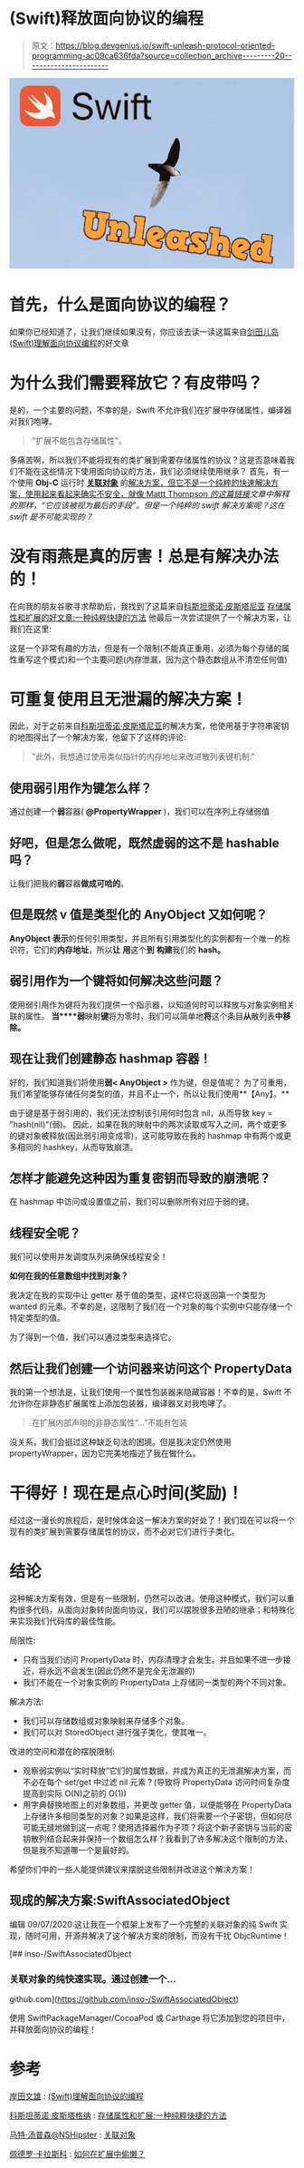 # (Swift)释放面向协议的编程

> 原文：<https://blog.devgenius.io/swift-unleash-protocol-oriented-programming-ac09ca636fda?source=collection_archive---------20----------------------->

![](img/d4dcf8025a34259afe8f0460c4573e1d.png)

# 首先，什么是面向协议的编程？

如果你已经知道了，让我们继续如果没有，你应该去读一读这篇来自[剑田儿岛](https://medium.com/u/4054fbebc193?source=post_page-----ac09ca636fda--------------------------------)
[(Swift)理解面向协议编程](https://medium.com/@KentaKodashima/swift-understanding-protocol-oriented-programming-bbef282ae922)的好文章

# 为什么我们需要释放它？有皮带吗？

是的，一个主要的问题，不幸的是，Swift 不允许我们在扩展中存储属性，编译器对我们咆哮。

> "扩展不能包含存储属性"。

多痛苦啊，所以我们不能将现有的类扩展到需要存储属性的协议？这是否意味着我们不能在这些情况下使用面向协议的方法，我们必须继续使用继承？
首先，有一个使用 **Obj-C** 运行时 [**关联对象**](https://nshipster.com/associated-objects/) 的[解决方案，但它不是一个纯粹的快速解决方案，使用起来看起来确实不安全，就像 Mattt Thompson *的*](https://pedrommcarrasco.github.io/posts/how-to-be-lazy-in-extensions/)*[这篇链接](https://nshipster.com/associated-objects/)文章中解释的那样，“它应该被视为最后的手段”。但是一个纯粹的 swift 解决方案呢？这在 swift 是不可能实现的？*

# 没有雨燕是真的厉害！总是有解决办法的！

在向我的朋友谷歌寻求帮助后，我找到了这篇来自[科斯坦蒂诺·皮斯塔尼亚](https://medium.com/u/c980828c9632?source=post_page-----ac09ca636fda--------------------------------)
[存储属性和扩展的好文章:一种纯粹快捷的方法](https://medium.com/@valv0/computed-properties-and-extensions-a-pure-swift-approach-64733768112c)
他最后一次尝试提供了一个解决方案，让我们在这里:

这是一个非常有趣的方法，但是有一个限制(不能真正重用，必须为每个存储的属性重写这个模式)和一个主要问题(内存泄漏，因为这个静态数组从不清空任何值)

# 可重复使用且无泄漏的解决方案！

因此，对于之前来自[科斯坦蒂诺·皮斯塔尼亚](https://medium.com/u/c980828c9632?source=post_page-----ac09ca636fda--------------------------------)的解决方案，他使用基于字符串密钥的地图得出了一个解决方案，他留下了这样的评论:

> "此外，我想通过使用类似指针的内存地址来改进散列表键机制."

## 使用弱引用作为键怎么样？

通过创建一个**弱**容器( **@PropertyWrapper** )，我们可以在序列上存储弱值

## 好吧，但是怎么做呢，既然虚弱的<anyobject>这不是 hashable 吗？</anyobject>

让我们把我的**弱**容器**做成可哈的**。

## 但是既然 v **值**是类型化的 **AnyObject** 又如何呢？

**AnyObject** **表示**的任何引用类型，并且所有引用类型化的实例都有一个唯一的标识符，它们的**内存地址**，所以**让** **用**这个**到** **构建**我们的 **hash。**

## 弱引用作为一个键将如何解决这些问题？

使用弱引用作为键将为我们提供一个指示器，以知道何时可以释放与对象实例相关联的属性。
**当****弱**映射**键**将为零时，我们可以简单地**将**这个条目**从**散列表**中移除。**

## 现在让我们创建静态 hashmap 容器！

好的，我们知道我们将使用**弱< AnyObject >** 作为键，但是值呢？
为了可重用，我们希望能够存储任何类型的值，并且不止一个，所以让我们使用**【Any】。**

由于键是基于弱引用的，我们无法控制该引用何时包含 nil，从而导致 key = "hash(nil)"(弱<nil>)。
因此，如果在我的映射中的两次读取或写入之间，两个或更多的键对象被释放(因此弱引用变成零)，这可能导致在我的 hashmap 中有两个或更多相同的 hashkey，从而导致崩溃。</nil>

## 怎样才能避免这种因为重复密钥而导致的崩溃呢？

在 hashmap 中访问或设置值之前，我们可以删除所有对应于弱<nil>的键。</nil>

## 线程安全呢？

我们可以使用并发调度队列来确保线程安全！

**如何在我的任意数组中找到对象？**

我决定在我的实现中让 getter 基于值的类型，这样它将返回第一个类型为 wanted 的元素。不幸的是，这限制了我们在一个对象的每个实例中只能存储一个特定类型的值。

为了得到一个值，我们可以通过类型来选择它。

## 然后让我们创建一个访问器来访问这个 PropertyData

我的第一个想法是，让我们使用一个属性包装器来隐藏容器！不幸的是，Swift 不允许你在非静态扩展属性上添加包装器，编译器又对我咆哮了。

> 在扩展内部声明的非静态属性“…”不能有包装

没关系，我们会挺过这种缺乏句法的困境。但是我决定仍然使用 propertyWrapper，因为它完美地描述了我在做什么。

# 干得好！现在是点心时间(奖励)！

经过这一漫长的旅程后，是时候体会这一解决方案的好处了！我们现在可以将一个现有的类扩展到需要存储属性的协议，而不必对它们进行子类化。

# 结论

这种解决方案有效，但是有一些限制，仍然可以改进。使用这种模式，我们可以重构很多代码，从面向对象转向面向协议，我们可以摆脱很多丑陋的继承；和特殊化来实现我们代码库的最佳性能。

局限性:

*   只有当我们访问 PropertyData 时，内存清理才会发生。并且如果不进一步接近，将永远不会发生(因此仍然不是完全无泄漏的)
*   我们不能在一个对象实例的 PropertyData 上存储同一类型的两个不同对象。

解决方法:

*   我们可以存储数组或对象映射来存储多个对象。
*   我们可以对 StoredObject 进行强子类化，使其唯一。

改进的空间和潜在的摆脱限制:

*   观察弱实例以“实时释放”它们的属性数据，并成为真正的无泄漏解决方案，而不必在每个 set/get 中过滤 nil 元素？(导致将 PropertyData 访问时间复杂度提高到实际 O(N)之前的 O(1))
*   用字典替换地图上的对象数组，并更改 getter 值，以便能够在 PropertyData 上存储许多相同类型的对象？如果是这样，我们将需要一个子密钥，但如何尽可能无缝地做到这一点呢？使用选择器作为子项？将这个新子密钥与当前的密钥散列结合起来并保持一个数组怎么样？我看到了许多解决这个限制的方法，但是我不知道哪一个是最好的。

希望你们中的一些人能提供建议来摆脱这些限制并改进这个解决方案！

## 现成的解决方案:SwiftAssociatedObject

编辑 09/07/2020:这让我在一个框架上发布了一个完整的关联对象的纯 Swift 实现，随时可用，开源并解决了这个解决方案的限制，而没有干扰 ObjcRuntime！

[](https://github.com/inso-/SwiftAssociatedObject) [## inso-/SwiftAssociatedObject

### 关联对象的纯快速实现。通过创建一个…

github.com](https://github.com/inso-/SwiftAssociatedObject) 

使用 SwiftPackageManager/CocoaPod 或 Carthage 将它添加到您的项目中，并释放面向协议的编程！

# 参考

[岸田文雄](https://medium.com/u/4054fbebc193?source=post_page-----ac09ca636fda--------------------------------) : [(Swift)理解面向协议的编程](https://medium.com/@KentaKodashima/swift-understanding-protocol-oriented-programming-bbef282ae922)

[科斯坦蒂诺·皮斯塔格纳](https://medium.com/u/c980828c9632?source=post_page-----ac09ca636fda--------------------------------) : [存储属性和扩展:一种纯粹快捷的方法](https://medium.com/@valv0/computed-properties-and-extensions-a-pure-swift-approach-64733768112c)

[马特·汤普森@NSHipster](https://nshipster.com/authors/mattt/) : [关联对象](https://nshipster.com/associated-objects/)

[佩德罗·卡拉斯科](https://medium.com/u/36ca53e721a?source=post_page-----ac09ca636fda--------------------------------) : [如何在扩展中偷懒？](https://pedrommcarrasco.github.io/posts/how-to-be-lazy-in-extensions/)